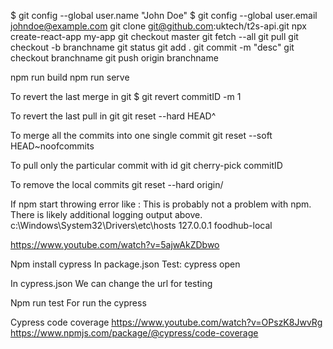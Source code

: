 
$ git config --global user.name "John Doe"
$ git config --global user.email johndoe@example.com
git clone git@github.com:uktech/t2s-api.git
npx create-react-app my-app
git checkout master
git fetch --all
git pull
git checkout -b branchname
git status
git add .
git commit -m "desc"
git checkout branchname
git push origin branchname

npm run build
npm run serve

To revert the last merge in git
$ git revert commitID -m 1

To revert the last pull in git
git reset --hard HEAD^

To merge all the commits into one single commit
git reset --soft HEAD~noofcommits

To pull only the particular commit with id
git cherry-pick commitID

To remove the local commits
git reset --hard origin/<branchName>


If npm start throwing error like :  This is probably not a problem with npm. There is likely additional logging output above.
c:\Windows\System32\Drivers\etc\hosts
127.0.0.1       foodhub-local

https://www.youtube.com/watch?v=5ajwAkZDbwo

Npm install cypress
In package.json Test: cypress open

In cypress.json
We can change the url for testing

Npm run test
For run the cypress


Cypress code coverage
https://www.youtube.com/watch?v=OPszK8JwvRg
https://www.npmjs.com/package/@cypress/code-coverage
